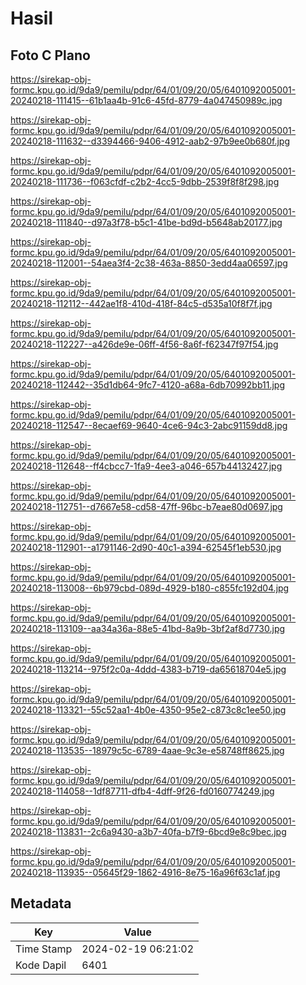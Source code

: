 # Hasil

## Foto C Plano

https://sirekap-obj-formc.kpu.go.id/9da9/pemilu/pdpr/64/01/09/20/05/6401092005001-20240218-111415--61b1aa4b-91c6-45fd-8779-4a047450989c.jpg

https://sirekap-obj-formc.kpu.go.id/9da9/pemilu/pdpr/64/01/09/20/05/6401092005001-20240218-111632--d3394466-9406-4912-aab2-97b9ee0b680f.jpg

https://sirekap-obj-formc.kpu.go.id/9da9/pemilu/pdpr/64/01/09/20/05/6401092005001-20240218-111736--f063cfdf-c2b2-4cc5-9dbb-2539f8f8f298.jpg

https://sirekap-obj-formc.kpu.go.id/9da9/pemilu/pdpr/64/01/09/20/05/6401092005001-20240218-111840--d97a3f78-b5c1-41be-bd9d-b5648ab20177.jpg

https://sirekap-obj-formc.kpu.go.id/9da9/pemilu/pdpr/64/01/09/20/05/6401092005001-20240218-112001--54aea3f4-2c38-463a-8850-3edd4aa06597.jpg

https://sirekap-obj-formc.kpu.go.id/9da9/pemilu/pdpr/64/01/09/20/05/6401092005001-20240218-112112--442ae1f8-410d-418f-84c5-d535a10f8f7f.jpg

https://sirekap-obj-formc.kpu.go.id/9da9/pemilu/pdpr/64/01/09/20/05/6401092005001-20240218-112227--a426de9e-06ff-4f56-8a6f-f62347f97f54.jpg

https://sirekap-obj-formc.kpu.go.id/9da9/pemilu/pdpr/64/01/09/20/05/6401092005001-20240218-112442--35d1db64-9fc7-4120-a68a-6db70992bb11.jpg

https://sirekap-obj-formc.kpu.go.id/9da9/pemilu/pdpr/64/01/09/20/05/6401092005001-20240218-112547--8ecaef69-9640-4ce6-94c3-2abc91159dd8.jpg

https://sirekap-obj-formc.kpu.go.id/9da9/pemilu/pdpr/64/01/09/20/05/6401092005001-20240218-112648--ff4cbcc7-1fa9-4ee3-a046-657b44132427.jpg

https://sirekap-obj-formc.kpu.go.id/9da9/pemilu/pdpr/64/01/09/20/05/6401092005001-20240218-112751--d7667e58-cd58-47ff-96bc-b7eae80d0697.jpg

https://sirekap-obj-formc.kpu.go.id/9da9/pemilu/pdpr/64/01/09/20/05/6401092005001-20240218-112901--a1791146-2d90-40c1-a394-62545f1eb530.jpg

https://sirekap-obj-formc.kpu.go.id/9da9/pemilu/pdpr/64/01/09/20/05/6401092005001-20240218-113008--6b979cbd-089d-4929-b180-c855fc192d04.jpg

https://sirekap-obj-formc.kpu.go.id/9da9/pemilu/pdpr/64/01/09/20/05/6401092005001-20240218-113109--aa34a36a-88e5-41bd-8a9b-3bf2af8d7730.jpg

https://sirekap-obj-formc.kpu.go.id/9da9/pemilu/pdpr/64/01/09/20/05/6401092005001-20240218-113214--975f2c0a-4ddd-4383-b719-da65618704e5.jpg

https://sirekap-obj-formc.kpu.go.id/9da9/pemilu/pdpr/64/01/09/20/05/6401092005001-20240218-113321--55c52aa1-4b0e-4350-95e2-c873c8c1ee50.jpg

https://sirekap-obj-formc.kpu.go.id/9da9/pemilu/pdpr/64/01/09/20/05/6401092005001-20240218-113535--18979c5c-6789-4aae-9c3e-e58748ff8625.jpg

https://sirekap-obj-formc.kpu.go.id/9da9/pemilu/pdpr/64/01/09/20/05/6401092005001-20240218-114058--1df87711-dfb4-4dff-9f26-fd0160774249.jpg

https://sirekap-obj-formc.kpu.go.id/9da9/pemilu/pdpr/64/01/09/20/05/6401092005001-20240218-113831--2c6a9430-a3b7-40fa-b7f9-6bcd9e8c9bec.jpg

https://sirekap-obj-formc.kpu.go.id/9da9/pemilu/pdpr/64/01/09/20/05/6401092005001-20240218-113935--05645f29-1862-4916-8e75-16a96f63c1af.jpg


## Metadata

| Key        | Value               |
| ---------- | ------------------- |
| Time Stamp | 2024-02-19 06:21:02 |
| Kode Dapil | 6401                |



